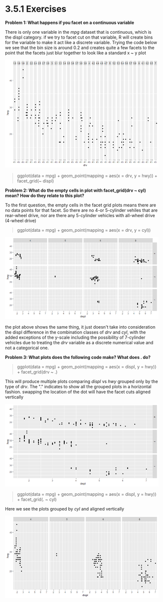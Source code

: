 # 3.5.1 Exercises

**Problem 1: What happens if you facet on a continuous variable**

There is only one variable in the *mpg* dataset that is continuous, which is the displ category.  if we try to facet cut on that variable, R will create bins for the variable to make it act like a discrete variable.  Trying the code below we see that the bin size is around 0.2 and creates quite a few facets to the point that the facets just blur together to look like a standard x ~ y plot

![image](/images/Exercise3.5.1.1.png)

> ggplot(data = mpg) + 
>     geom_point(mapping = aes(x = drv, y = hwy)) + 
>     facet_grid(~ displ)

**Problem 2: What do the empty cells in plot with facet_grid(drv ~ cyl) mean? How do they relate to this plot?**

To the first question, the empty cells in the facet grid plots means there are no data points for that facet.  So there are no 4-or 5-cylinder vehiles that are rear-wheel drive, nor are there any 5-cylinder vehicles with all-wheel drive (4-wheel drive)

>ggplot(data = mpg) + 
>  geom_point(mapping = aes(x = drv, y = cyl))

![image](/images/Exercise3.5.1.2.png)


the plot above shows the same thing, it just doesn't take into consideration the displ difference in the combination classes of *drv* and *cyl*, with the added exceptions of the y-scale including the possibility of 7-cylinder vehicles due to treating the *drv* variable as a discrete numerical value and not a categorical one. 

**Problem 3: What plots does the following code make? What does . do?**

>ggplot(data = mpg) + 
>  geom_point(mapping = aes(x = displ, y = hwy)) +
>  facet_grid(drv ~ .)

This will produce multiple plots comparing *displ* vs *hwy* grouped only by the type of *drv*.  The "." indicates to show all the grouped plots in a horizontal fashion.  swapping the location of the dot will have the facet cuts aligned vertically

![image](/images/Exercise3.5.1.3a.png)

>ggplot(data = mpg) + 
>  geom_point(mapping = aes(x = displ, y = hwy)) +
>  facet_grid(. ~ cyl)

Here we see the plots grouped by *cyl* and aligned vertically

![image](/images/Exercise3.5.1.3b.png)
